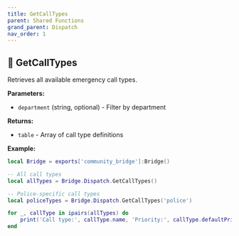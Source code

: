 ```yaml
---
title: GetCallTypes
parent: Shared Functions
grand_parent: Dispatch
nav_order: 1
---
```


## 🔹 GetCallTypes

Retrieves all available emergency call types.

**Parameters:**
- `department` (string, optional) - Filter by department

**Returns:**
- `table` - Array of call type definitions

**Example:**
```lua
local Bridge = exports['community_bridge']:Bridge()

-- All call types
local allTypes = Bridge.Dispatch.GetCallTypes()

-- Police-specific call types
local policeTypes = Bridge.Dispatch.GetCallTypes('police')

for _, callType in ipairs(allTypes) do
    print('Call type:', callType.name, 'Priority:', callType.defaultPriority)
end
``` 